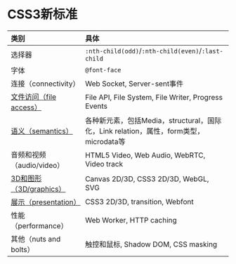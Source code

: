 # CSS3新标准

| **类别** | **具体** |
| :--- | :--- |
| 选择器 | `:nth-child(odd)`/`:nth-child(even)`/`:last-child` |
| 字体 | `@font-face` |
| 连接（connectivity） | Web Socket, Server-sent事件 |
| [文件访问（file access）]() | File API, File System, File Writer, Progress Events |
| [语义（semantics）](./HTML5语义.md) | 各种新元素，包括Media，structural，国际化，Link relation，属性，form类型，microdata等 |
| 音频和视频（audio/video） | HTML5 Video, Web Audio, WebRTC, Video track |
| [3D和图形（3D/graphics）]() | Canvas 2D/3D, CSS3 2D/3D, WebGL, SVG |
| [展示（presentation）]() | CSS3 2D/3D, transition, Webfont |
| 性能（performance） | Web Worker, HTTP caching |
| 其他（nuts and bolts） | 触控和鼠标, Shadow DOM, CSS masking |

